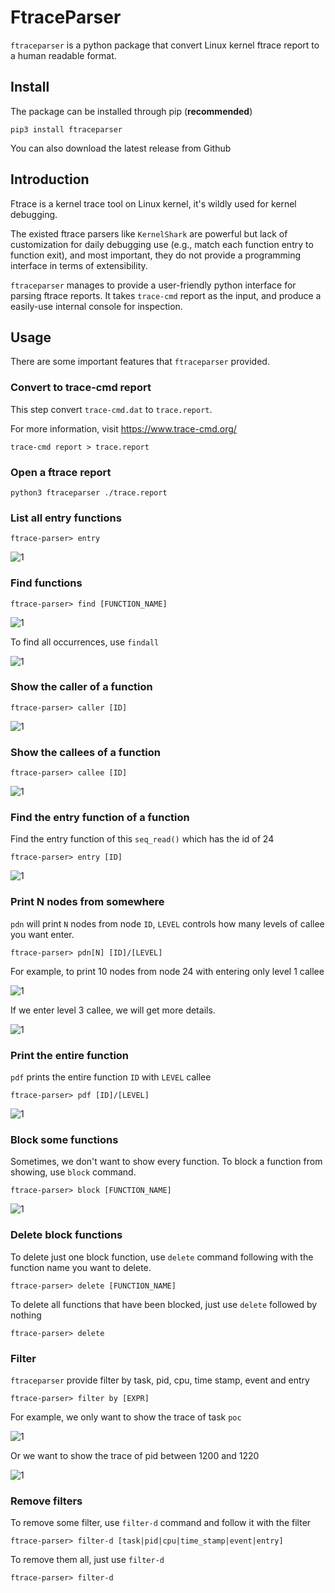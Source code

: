 # FtraceParser

`ftraceparser` is a python package that convert Linux kernel ftrace report to a human readable format.

## Install

The package can be installed through pip (**recommended**)

`pip3 install ftraceparser`

You can also download the latest release from Github

## Introduction

Ftrace is a kernel trace tool on Linux kernel, it's wildly used for kernel debugging. 

The existed ftrace parsers like  `KernelShark` are powerful but lack of customization for daily debugging use (e.g., match each function entry to function exit), and most important, they do not provide a programming interface in terms of extensibility.

`ftraceparser` manages to provide a user-friendly python interface for parsing ftrace reports. It takes `trace-cmd` report as the input, and produce a easily-use internal console for inspection.

## Usage

There are some important features that `ftraceparser` provided.

### Convert to trace-cmd report

This step convert `trace-cmd.dat` to `trace.report`.

For more information, visit https://www.trace-cmd.org/

```
trace-cmd report > trace.report
```



### Open a ftrace report

```
python3 ftraceparser ./trace.report
```

###  

### List all entry functions

```
ftrace-parser> entry
```

![1](./resources/1.png)



### Find functions

```
ftrace-parser> find [FUNCTION_NAME]
```

![1](.\resources\2.png)

To find all occurrences, use `findall`

![1](.\resources\10.png)



### Show the caller of a function

```
ftrace-parser> caller [ID]
```

![1](.\resources\11.png)



### Show the callees of a function

```
ftrace-parser> callee [ID]
```

![1](.\resources\12.png)



### Find the entry function of a function

Find the entry function of this `seq_read()` which has the id of 24

```
ftrace-parser> entry [ID]
```

![1](.\resources\3.png)



### Print N nodes from somewhere

`pdn` will print `N` nodes from node `ID`, `LEVEL` controls how many levels of callee you want enter.

```
ftrace-parser> pdn[N] [ID]/[LEVEL]
```

For example, to print 10 nodes from node 24 with entering only level 1 callee

![1](.\resources\4.png)



If we enter level 3 callee, we will get more details.

![1](.\resources\5.png)



### Print the entire function

`pdf` prints the entire function `ID` with `LEVEL` callee

```
ftrace-parser> pdf [ID]/[LEVEL]
```

![1](.\resources\6.png)



### Block some functions

Sometimes, we don't want to show every function. To block a function from showing, use `block` command.

```
ftrace-parser> block [FUNCTION_NAME]
```

![1](.\resources\7.png)



### Delete block functions

To delete just one block function, use `delete` command following with the function name you want to delete.

```
ftrace-parser> delete [FUNCTION_NAME]
```

To delete all functions that have been blocked, just use `delete` followed by nothing

```
ftrace-parser> delete
```



### Filter

`ftraceparser` provide filter by task, pid, cpu, time stamp, event and entry

```
ftrace-parser> filter by [EXPR]
```

For example, we only want to show the trace of task `poc`

![1](.\resources\8.png)



Or we want to show the trace of pid between 1200 and 1220 

![1](.\resources\9.png)



### Remove filters

To remove some filter, use `filter-d` command and follow it with the filter

```
ftrace-parser> filter-d [task|pid|cpu|time_stamp|event|entry]
```

To remove them all, just use `filter-d`

```
ftrace-parser> filter-d
```

